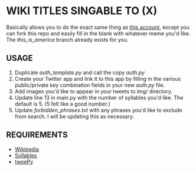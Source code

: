<h1>WIKI TITLES SINGABLE TO (X)</h1>

<p>Basically allows you to do the exact same thing as <a href="https://twitter.com/wiki_tmnt">this account</a>, except
you can fork this repo and easily fill in the blank with whatever meme you'd like. The <i>this_is_america</i> branch already exists for you.</p>

<h2>USAGE</h2>

<ol>
    <li> Duplicate <i>auth_template.py</i> and call the copy <i>auth.py</i></li>
    <li> Create your Twitter app and link it to this app by filling in the various public/private key combination fields
            in your new <i>auth.py</i> file.
    </li>
    <li> Add images you'd like to appear in your tweets to img/ directory. </li>
    <li> Update line 13 in main.py with the number of syllables you'd like. The default is 5. (5 felt like
            a good number.)
    </li>
    <li>Update <i>forbidden_phrases.txt</i> with any phrases you'd like to exclude from search.
            I will be updating this as necessary.</li>
</ol>

<h2>REQUIREMENTS</h2>

<ul>
    <li><a href="https://pypi.org/project/wikipedia/">Wikipedia</a></li>
    <li><a href="https://pypi.org/project/syllables/">Syllables</a></li>
    <li><a href="http://docs.tweepy.org/en/latest/index.html">tweePy</a></li>
<ul>
